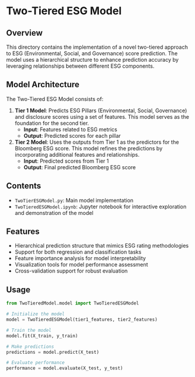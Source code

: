 # Two-Tiered ESG Model

## Overview
This directory contains the implementation of a novel two-tiered approach to ESG (Environmental, Social, and Governance) score prediction. The model uses a hierarchical structure to enhance prediction accuracy by leveraging relationships between different ESG components.

## Model Architecture

The Two-Tiered ESG Model consists of:

1. **Tier 1 Model**: Predicts ESG Pillars (Environmental, Social, Governance) and disclosure scores using a set of features. This model serves as the foundation for the second tier.
   - **Input**: Features related to ESG metrics
   - **Output**: Predicted scores for each pillar
2. **Tier 2 Model**: Uses the outputs from Tier 1 as the predictors for the Bloomberg ESG score. This model refines the predictions by incorporating additional features and relationships.
   - **Input**: Predicted scores from Tier 1
   - **Output**: Final predicted Bloomberg ESG score

## Contents

- `TwoTierESGModel.py`: Main model implementation
- `TwoTieredESGModel.ipynb`: Jupyter notebook for interactive exploration and demonstration of the model

## Features

- Hierarchical prediction structure that mimics ESG rating methodologies
- Support for both regression and classification tasks
- Feature importance analysis for model interpretability
- Visualization tools for model performance assessment
- Cross-validation support for robust evaluation

## Usage

```python
from TwoTieredModel.model import TwoTieredESGModel

# Initialize the model
model = TwoTieredESGModel(tier1_features, tier2_features)

# Train the model
model.fit(X_train, y_train)

# Make predictions
predictions = model.predict(X_test)

# Evaluate performance
performance = model.evaluate(X_test, y_test)
